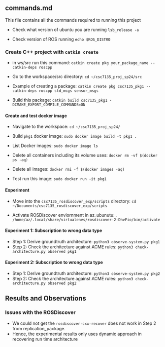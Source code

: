 ## commands.md

This file contains all the commands required to running this project

* Check what version of ubuntu you are running
```lsb_release -a```

* Check version of ROS running
```echo $ROS_DISTRO```

### Create C++ project with ```catkin create```

* in ws/src run this command: ```catkin create pkg your_package_name --catkin-deps roscpp```

* Go to the workspace/src directory: ```cd ~/csc7135_proj_sp24/src```

* Example of creating a package: ```catkin create pkg csc7135_pkg1 --catkin-deps roscpp std_msgs sensor_msgs```

* Build this package: ```catkin build csc7135_pkg1 -DCMAKE_EXPORT_COMPILE_COMMANDS=ON```

#### Create and test docker image

* Navigate to the workspace: ```cd ~/csc7135_proj_sp24/```
* Build ```pkg1``` docker image: ```sudo docker image build -t pkg1 .```
* List Docker images: ```sudo docker image ls```
* Delete all containers including its volume uses: ```docker rm -vf $(docker ps -aq)```
* Delete all images: ```docker rmi -f $(docker images -aq)```

* Test run this image: ```sudo docker run -it pkg1```

#### Experiment

* Move into the ```csc7135_rosdiscover_exp/scripts``` directory: ```cd ~/Documents/csc7135_rosdiscover_exp/scripts```

* Activate ROSDiscover enviornment in az_ubunutu: ```. /home/az/.local/share/virtualenvs/rosdiscover-2-DhvFio/bin/activate```

#### Experiment 1: Subscription to wrong data type

* Step 1: Derive groundtruth architecture: ```python3 observe-system.py pkg1```
* Step 2: Check the architecture against ACME rules: ```python3 check-architecture.py observed pkg1```

#### Experiment 2: Subscription to wrong data type

* Step 1: Derive groundtruth architecture: ```python3 observe-system.py pkg2```
* Step 2: Check the architecture against ACME rules: ```python3 check-architecture.py observed pkg2```

<!-- * Step 2: Run ROSDiscover to statically recover architecture: ```python3 recover-system.py recovery fetch_lsu``` -->

## Results and Observations

### Issues with the ROSDiscover

* We could not get the ```rosdiscover-cxx-recover``` does not work in Step 2 from replication_package.
* Hence, the experimental results only uses dynamic approach in recovering run time architecture
